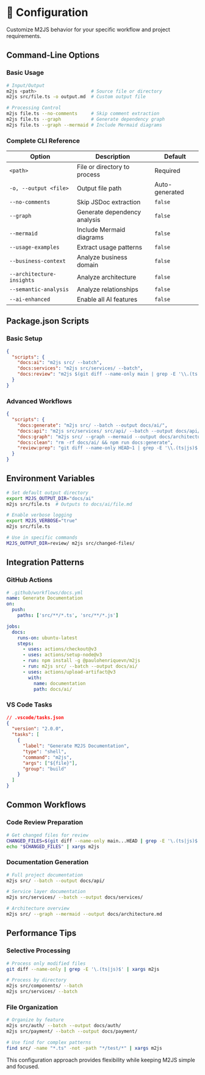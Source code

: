 # 🔧 Configuration

Customize M2JS behavior for your specific workflow and project requirements.

## Command-Line Options

### Basic Usage

```bash
# Input/Output
m2js <path>                    # Source file or directory
m2js src/file.ts -o output.md  # Custom output file

# Processing Control
m2js file.ts --no-comments     # Skip comment extraction
m2js file.ts --graph           # Generate dependency graph
m2js file.ts --graph --mermaid # Include Mermaid diagrams
```

### Complete CLI Reference

| Option | Description | Default |
|--------|-------------|---------|
| `<path>` | File or directory to process | Required |
| `-o, --output <file>` | Output file path | Auto-generated |
| `--no-comments` | Skip JSDoc extraction | `false` |
| `--graph` | Generate dependency analysis | `false` |
| `--mermaid` | Include Mermaid diagrams | `false` |
| `--usage-examples` | Extract usage patterns | `false` |
| `--business-context` | Analyze business domain | `false` |
| `--architecture-insights` | Analyze architecture | `false` |
| `--semantic-analysis` | Analyze relationships | `false` |
| `--ai-enhanced` | Enable all AI features | `false` |

## Package.json Scripts

### Basic Setup

```json
{
  "scripts": {
    "docs:ai": "m2js src/ --batch",
    "docs:services": "m2js src/services/ --batch",
    "docs:review": "m2js $(git diff --name-only main | grep -E '\\.(ts|js)$')"
  }
}
```

### Advanced Workflows

```json
{
  "scripts": {
    "docs:generate": "m2js src/ --batch --output docs/ai/",
    "docs:api": "m2js src/services/ src/api/ --batch --output docs/api/",
    "docs:graph": "m2js src/ --graph --mermaid --output docs/architecture.md",
    "docs:clean": "rm -rf docs/ai/ && npm run docs:generate",
    "review:prep": "git diff --name-only HEAD~1 | grep -E '\\.(ts|js)$' | xargs m2js"
  }
}
```

## Environment Variables

```bash
# Set default output directory
export M2JS_OUTPUT_DIR="docs/ai"
m2js src/file.ts  # Outputs to docs/ai/file.md

# Enable verbose logging
export M2JS_VERBOSE="true"
m2js src/file.ts

# Use in specific commands
M2JS_OUTPUT_DIR=review/ m2js src/changed-files/
```

## Integration Patterns

### GitHub Actions

```yaml
# .github/workflows/docs.yml
name: Generate Documentation
on:
  push:
    paths: ['src/**/*.ts', 'src/**/*.js']

jobs:
  docs:
    runs-on: ubuntu-latest
    steps:
      - uses: actions/checkout@v3
      - uses: actions/setup-node@v3
      - run: npm install -g @paulohenriquevn/m2js
      - run: m2js src/ --batch --output docs/ai/
      - uses: actions/upload-artifact@v3
        with:
          name: documentation
          path: docs/ai/
```

### VS Code Tasks

```json
// .vscode/tasks.json
{
  "version": "2.0.0",
  "tasks": [
    {
      "label": "Generate M2JS Documentation",
      "type": "shell",
      "command": "m2js",
      "args": ["${file}"],
      "group": "build"
    }
  ]
}
```

## Common Workflows

### Code Review Preparation

```bash
# Get changed files for review
CHANGED_FILES=$(git diff --name-only main...HEAD | grep -E '\.(ts|js)$')
echo "$CHANGED_FILES" | xargs m2js
```

### Documentation Generation

```bash
# Full project documentation
m2js src/ --batch --output docs/api/

# Service layer documentation
m2js src/services/ --batch --output docs/services/

# Architecture overview
m2js src/ --graph --mermaid --output docs/architecture.md
```

## Performance Tips

### Selective Processing

```bash
# Process only modified files
git diff --name-only | grep -E '\.(ts|js)$' | xargs m2js

# Process by directory
m2js src/components/ --batch
m2js src/services/ --batch
```

### File Organization

```bash
# Organize by feature
m2js src/auth/ --batch --output docs/auth/
m2js src/payment/ --batch --output docs/payment/

# Use find for complex patterns
find src/ -name "*.ts" -not -path "*/test/*" | xargs m2js
```

This configuration approach provides flexibility while keeping M2JS simple and focused.